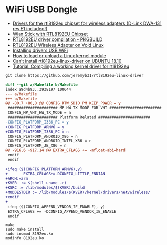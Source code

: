 # WiFi USB Dongle

* [Drivers for the rtl8192eu chipset for wireless adapters (D-Link DWA-131 rev E1 included!)](https://github.com/Mange/rtl8192eu-linux-driver)
* [Wlan Stick with RTL8192EU Chipset](https://www.raspberrypi.org/forums/viewtopic.php?t=148389&start=25)
* [RTL8192EU driver compilation - PKGBUILD](https://archlinuxarm.org/forum/viewtopic.php?f=59&t=8866#p46867)
* [RTL8192EU Wireless Adapter on Void Linux](https://medium.com/@leandroembu/rtl8192eu-wireless-adapter-on-void-linux-dafc295c6e67)
* [Installing drivers USB WiFi](https://www.raspberrypi.org/forums/viewtopic.php?t=89447)
* [How to load or unload a Linux kernel module](https://opensource.com/article/18/5/how-load-or-unload-linux-kernel-module)
* [Can't install rtl8192eu-linux-driver on UBUNTU 18.10](https://askubuntu.com/questions/1156519/cant-install-rtl8192eu-linux-driver-on-ubuntu-18-10)
* [Tutorial: Compiling a working kernel driver for rtl8192eu](https://discourse.osmc.tv/t/tutorial-compiling-a-working-kernel-driver-for-rtl8192eu/5252)


```
git clone https://github.com/jeremyb31/rtl8192eu-linux-driver
```

```diff
diff --git a/Makefile b/Makefile
index a9d4b93..3938197 100644
--- a/Makefile
+++ b/Makefile
@@ -80,7 +80,8 @@ CONFIG_RTW_SDIO_PM_KEEP_POWER = y
 ###################### MP HW TX MODE FOR VHT #######################
 CONFIG_MP_VHT_HW_TX_MODE = n
 ###################### Platform Related #######################
-CONFIG_PLATFORM_I386_PC = y
+CONFIG_PLATFORM_ARMV6 = y
+CONFIG_PLATFORM_I386_PC = n
 CONFIG_PLATFORM_ANDROID_X86 = n
 CONFIG_PLATFORM_ANDROID_INTEL_X86 = n
 CONFIG_PLATFORM_JB_X86 = n
@@ -916,6 +917,14 @@ EXTRA_CFLAGS += -mfloat-abi=hard
 endif
 endif

+ifeq ($(CONFIG_PLATFORM_ARMV6),y)
+       EXTRA_CFLAGS+=-DCONFIG_LITTLE_ENDIAN
+ARCH:=arm
+KVER  := $(shell uname -r)
+KSRC := /lib/modules/$(KVER)/build
+MODDESTDIR := /lib/modules/$(KVER)/kernel/drivers/net/wireless/
+endif
+
 ifeq ($(CONFIG_APPEND_VENDOR_IE_ENABLE), y)
 EXTRA_CFLAGS += -DCONFIG_APPEND_VENDOR_IE_ENABLE
 endif
```

```
make
sudo make install
sudo insmod 8192eu.ko
modinfo 8192eu.ko 
```
